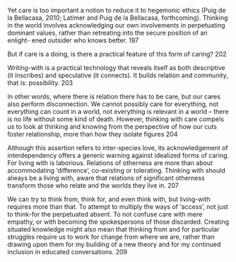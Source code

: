 Yet care is too important a notion to reduce it to hegemonic ethics (Puig de la Bellacasa, 2010; Latimer and Puig de la Bellacasa, forthcoming). Thinking in the world involves acknowledging our own involvements in perpetuating dominant values, rather than retreating into the secure position of an enlight- ened outsider who knows better. 197

But if care is a doing, is there a practical feature of this form of caring? 202

Writing-with is a practical technology that reveals itself as both descriptive (it inscribes) and speculative (it connects). It builds relation and community, that is: possibility. 203

In other words, where there is relation there has to be care, but our cares also perform disconnection. We cannot possibly care for everything, not everything can count in a world, not everything is relevant in a world – there is no life without some kind of death. However, thinking with care compels us to look at thinking and knowing from the perspective of how our cuts foster relationship, more than how they isolate figures 204

Although this assertion refers to inter-species love, its acknowledgement of interdependency offers a generic warning against idealized forms of caring. For living with is laborious. Relations of otherness are more than about accommodating ‘difference’, co-existing or tolerating. Thinking with should always be a living with, aware that relations of significant otherness transform those who relate and the worlds they live in. 207

We can try to think from, think for, and even think with, but living-with requires more than that. To attempt to multiply the ways of ‘access’, not just to think-for the perpetuated absent. To not confuse care with mere empathy, or with becoming the spokespersons of those discarded. Creating situated knowledge might also mean that thinking from and for particular struggles require us to work for change from where we are, rather than drawing upon them for my building of a new theory and for my continued inclusion in educated conversations. 209
